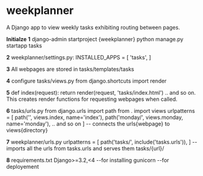 # weekplanner

A Django app to view weekly tasks exhibiting routing between pages.

**Initialze**
**1**
django-admin startproject {weekplanner}
python manage.py startapp tasks

**2**
weekplanner/settings.py:
INSTALLED_APPS = [
'tasks',
]

**3**
All webpages are stored in tasks/templates/tasks

**4**
configure tasks/views.py
from django.shortcuts import render

**5**
def index(request):
return render(request, 'tasks/index.html') .. and so on.
This creates render functions for requesting webpages when called.

**6**
tasks/urls.py
from django.urls import path
from . import views
urlpatterns = [
path('', views.index, name='index'),
path('monday/', views.monday, name='monday'),
.. and so on
] -- connects the urls{webpage} to views{directory}

**7**
weekplanner/urls.py
urlpatterns = [
path('tasks/', include('tasks.urls')),
] -- imports all the urls from tasks.urls and serves them tasks/{url}/

**8**
requirements.txt
Django>=3.2,<4 --for installing
gunicorn --for deployement

